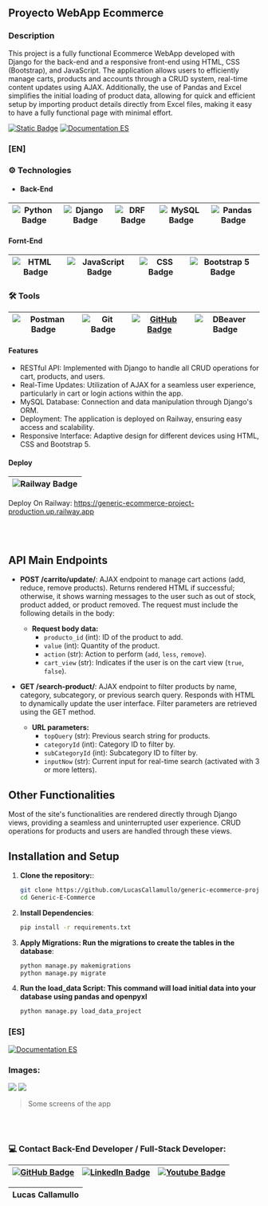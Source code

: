 ## Proyecto WebApp Ecommerce

### Description
This project is a fully functional Ecommerce WebApp developed with Django for the back-end and a responsive front-end using HTML, CSS (Bootstrap), and JavaScript. The application allows users to efficiently manage carts, products and accounts through a CRUD system, real-time content updates using AJAX. Additionally, the use of Pandas and Excel simplifies the initial loading of product data, allowing for quick and efficient setup by importing product details directly from Excel files, making it easy to have a fully functional page with minimal effort.

[![Static Badge](https://img.shields.io/badge/Documentation-EN-blue)](https://github.com/LucasCallamullo/generic-ecommerce-project/blob/main/README.md) [![Documentation ES](https://img.shields.io/badge/Documentation-ES-green)](https://github.com/LucasCallamullo/generic-ecommerce-project/blob/main/README-es.md)

### [EN]

### ⚙️ Technologies
 - #### Back-End
| ![Python Badge](https://img.shields.io/badge/python-%2314354C.svg?style=for-the-badge&logo=python&logoColor=white) | ![Django Badge](https://img.shields.io/badge/Django-092E20?style=for-the-badge&logo=django&logoColor=green) | ![DRF Badge](https://img.shields.io/badge/django%20rest-ff1709?style=for-the-badge&logo=django&logoColor=white) | ![MySQL Badge](https://img.shields.io/badge/MySQL-005C84?style=for-the-badge&logo=mysql&logoColor=white) | ![Pandas Badge](https://img.shields.io/badge/Pandas-2C2D72?style=for-the-badge&logo=pandas&logoColor=white)
|:-:|:-:|:-:|:-:|:-:|


#### Fornt-End
| ![HTML Badge](https://img.shields.io/badge/HTML5-E34F26?style=for-the-badge&logo=html5&logoColor=white) | ![JavaScript Badge](https://img.shields.io/badge/JavaScript-323330?style=for-the-badge&logo=javascript&logoColor=F7DF1E) | ![CSS Badge](https://img.shields.io/badge/CSS3-1572B6?style=for-the-badge&logo=css3&logoColor=white) | ![Bootstrap 5 Badge](https://img.shields.io/badge/Bootstrap-563D7C?style=for-the-badge&logo=bootstrap&logoColor=white) | 
|:-:|:-:|:-:|:-:|


### 🛠️ Tools 
| ![Postman Badge](https://img.shields.io/badge/Postman-FF6C37?style=for-the-badge&logo=Postman&logoColor=white) | ![Git Badge](https://img.shields.io/badge/git%20-%23F05033.svg?&style=for-the-badge&logo=git&logoColor=white) | [![GitHub Badge](https://img.shields.io/badge/github%20-%23121011.svg?&style=for-the-badge&logo=github&logoColor=white)](https://github.com/LucasCallamullo) | ![DBeaver Badge](https://img.shields.io/badge/dbeaver-382923?style=for-the-badge&logo=dbeaver&logoColor=white)
|:-:|:-:|:-:|:-:|


#### Features
* RESTful API: Implemented with Django to handle all CRUD operations for cart, products, and users.
* Real-Time Updates: Utilization of AJAX for a seamless user experience, particularly in cart or login actions within the app.
* MySQL Database: Connection and data manipulation through Django's ORM.
* Deployment: The application is deployed on Railway, ensuring easy access and scalability.
* Responsive Interface: Adaptive design for different devices using HTML, CSS and Bootstrap 5.

#### Deploy
| ![Railway Badge](https://img.shields.io/badge/Railway-131415?style=for-the-badge&logo=railway&logoColor=white) |
|:-:|
Deploy On Railway: https://generic-ecommerce-project-production.up.railway.app

<br></br>

## API Main Endpoints

- **POST /carrito/update/**: AJAX endpoint to manage cart actions (add, reduce, remove products). Returns rendered HTML if successful; otherwise, it shows warning messages to the user such as out of stock, product added, or product removed. The request must include the following details in the body:
  - **Request body data:**
    - `producto_id` (int): ID of the product to add.
    - `value` (int): Quantity of the product.
    - `action` (str): Action to perform (`add`, `less`, `remove`).
    - `cart_view` (str): Indicates if the user is on the cart view (`true`, `false`).

- **GET /search-product/**: AJAX endpoint to filter products by name, category, subcategory, or previous search query. Responds with HTML to dynamically update the user interface. Filter parameters are retrieved using the GET method.
  - **URL parameters:**
    - `topQuery` (str): Previous search string for products.
    - `categoryId` (int): Category ID to filter by.
    - `subCategoryId` (int): Subcategory ID to filter by.
    - `inputNow` (str): Current input for real-time search (activated with 3 or more letters).

## Other Functionalities
Most of the site's functionalities are rendered directly through Django views, providing a seamless and uninterrupted user experience. CRUD operations for products and users are handled through these views.

## Installation and Setup
1. **Clone the repository:**:
   ```bash
   git clone https://github.com/LucasCallamullo/generic-ecommerce-project.git
   cd Generic-E-Commerce

2. **Install Dependencies**:
   ```bash
   pip install -r requirements.txt

3. **Apply Migrations: Run the migrations to create the tables in the database**:
   ```bash
   python manage.py makemigrations
   python manage.py migrate

4. **Run the load_data Script: This command will load initial data into your database using pandas and openpyxl**
   ```bash
   python manage.py load_data_project


### [ES]
[![Documentation ES](https://img.shields.io/badge/Documentation-ES-green)](https://github.com/LucasCallamullo/E-commerce-App-Web/blob/main/README-ES.md)

### Images:
![](https://i.pinimg.com/736x/73/5b/6e/735b6ebb2cf852e28472a2efcc378e9e.jpg)
![](https://i.pinimg.com/736x/e1/1b/8a/e11b8a41f2f803cb0bcbcc735b4fcbbf.jpg)

> Some screens of the app

<br></br>

### 💻 Contact Back-End Developer / Full-Stack Developer:
| [![GitHub Badge](https://img.shields.io/badge/github-%23121011.svg?&style=for-the-badge&logo=github&logoColor=white)](https://github.com/LucasCallamullo) | [![LinkedIn Badge](https://img.shields.io/badge/linkedin-%230077B5.svg?&style=for-the-badge&logo=linkedin&logoColor=white)](https://www.linkedin.com/in/lucas-callamullo/) | [![Youtube Badge](https://img.shields.io/badge/YouTube%20-%23FF0000.svg?&style=for-the-badge&logo=YouTube&logoColor=white)](https://www.youtube.com/@lucas_clases_python) |
|:-:|:-:|:-:|

| **Lucas Callamullo** |
|:-:|

